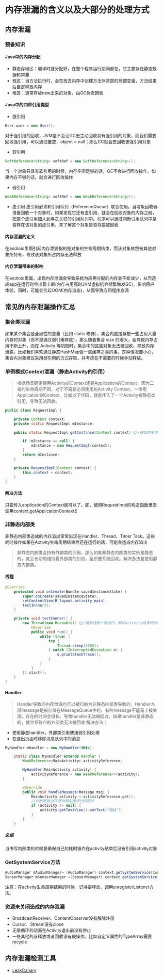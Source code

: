 # 内存泄漏的含义以及大部分的处理方式

## 内存泄漏
### 预备知识
#### Java中的内存分配
* 静态存储区：编译时就分配好，在整个程序运行期间都在，它主要存在静态数据和常量
* 栈区：当方法执行时，会在栈去内存中创建方法体背部的局部变量，方法结束后自定释放内存
* 堆区：通常存放new出来的对象，由GC负责回收
#### Java中的四种引用类型
* 强引用
```java
User user = new User();
```
对于强引用的回收，JVM是不会让GC去主动回收具有强引用的对象，而我们需要回收强引用，可以通过置空，object = null；那么GC就会去回收该强引用对象
* 软引用
```java
SoftReference<String> softRef = new SoftReference<String>();
```
当一个对象只具有软引用的时候，内存空间足够的话，GC不会进行回收操作。如果内存不够的话，就会进行回收操作
* 弱引用
```java
WeakReference<String> softRef = new WeakReference<String>();
```
* 虚引用
虚引用必须和引用队列（ReferenceQueue）联合使用。当垃圾回收器准备回收一个对象时，如果发现它还有虚引用，就会在回收对象的内存之前，把这个虚引用加入到与之关联的引用队列中。程序可以通过判断引用队列中是否存在该对象的虚引用，来了解这个对象是否将要被回收
#### 内存泄漏的定义
在android里面引起内存泄漏指的是对象的生命周期结束，而该对象依然被其他对象所持有，导致该对象所占内存无法释放
#### 内存泄漏带来的影响
在android里面，出现内存泄漏会导致系统为应用分配的内存会不断减少，从而造成app在运行时会出现卡断(内存占用高时JVM虚拟机会频繁触发GC)，影响用户体验。同时，可能会引起OOM(内存溢出)，从而导致应用程序崩溃
## 常见的内存泄漏操作汇总
### 集合类泄漏
如果某个集合是全局性的变量（比如 static 修饰），集合内直接存放一些占用大量内存的对象（而不是通过弱引用存放），那么随着集合 size 的增大，会导致内存占用不断上升，而在 Activity 等销毁时，集合中的这些对象无法被回收，导致内存泄露。比如我们喜欢通过静态HashMap做一些缓存之类的事，这种情况要小心，集合内对象建议采用弱引用的方式存取，并考虑在不需要的时候手动释放。
### 单例模式Context泄漏（静态Activity的引用）
>根据场景确定使用Activity的Context还是Application的Context，因为二者的生命周期不同，对于不需要必须使用的Activity Context，一律用Application的Context。比如以下代码，就是传入了一个Activity被静态类引用，导致无法回收。
```java
public class RequestImpl {

    private Context context;
    private static RequestImpl mInstance;

    public static RequestImpl getInstance(Context context) {//假如这里传入的是Activity的this，那 么就会出现内存泄漏，因为，传入Activity如果销毁了，这里的Context就无法进行回收

        if (mInstance == null) {
            mInstance = new RequestImpl(context);
        }
        return mInstance;
    }

    private RequestImpl(Context context) {
        this.context = context;
    }
}
```
#### 解决方法
只要传入application的Context就可以了。即，使用RequestImpl的构造函数里面调用context.getApplicationContext()
### 非静态内部类
非静态内部类造成的内存溢出常常出现在Handler、Thread、Timer Task。这些耗时操作如果在Activity生命周期结束后还在运行的话，可能会造成内存溢出
>非静态内部类会持有外部类的引用，那么如果非静态内部类的实例是静态的，就会长期的维持着外部类的引用，组织被系统回收。解决办法是使用静态内部类。
#### 线程
```java
@Override
    protected void onCreate(Bundle savedInstanceState) {
        super.onCreate(savedInstanceState);
        setContentView(R.layout.activity_main);
        testInnner();
    }

    private void testInnner() {
        new Thread(new Runnable() {//模拟线程一直运行，假如activity结束的时候，还在运行的话，则会出现内存泄漏
            @Override
            public void run() {
                while (true) {
                    try {
                        Thread.sleep(2000);
                    } catch (InterruptedException e) {
                        e.printStackTrace();
                    }
                }
            }
        }).start();
    }
}
```
#### Handler
>Handler导致的内存泄漏也可以被归纳为非静态内部类导致的，Handler内部message是被存储在MessageQueue中的，有些message不能马上被处理，存在的时间会很长，导致handler无法被回收，如果handler是非静态的，就会导致它的外部类无法被回收
解决办法：
* 使用静态handler，外部类引用使用弱引用处理
* 在退出页面时移除消息队列中的消息
```java
MyHandler mHandler = new MyHandler(this);

    static class MyHandler extends Handler {
        WeakReference<MainActivity> activityReference;

        MyHandler(MainActivity activity) {
            activityReference = new WeakReference<>(activity);
        }

        @Override
        public void handleMessage(Message msg) {
            MainActivity activity = activityReference.get();
            //判断是因为GC是对弱引用进行回收的
            if (activity != null) {
                activity.getTextView().setText("测试");
            }
        }
    }
```
##### 总结
当书写内部类的时候要确保自己的耗时操作在activity结束后没有引用activity对象

### GetSystemService方法
```java
AudioManager mAudioManager= (AudioManager) context.getSystemService(Context.AUDIO_SERVICE);
SensorManager mSensorManager =(SensorManager) context.getSystemService(Context.SENSOR_SERVICE);
```
注意：在activity生命周期结束的时候，记得要释放，调用unregisterListener方法。
### 资源未关闭造成的内存泄漏
* BroadcastReceiver、ContentObserver没有解除注册
* Cursor、Stream没有close
* 无限循环的动画在Activity退出前没有停止
* 一些其他的该释放或者回收没有被操作。比如自定义属性的TypeArray需要recycle

## 内存泄漏检测工具
* [LeakCanary](https://github.com/square/leakcanary)
